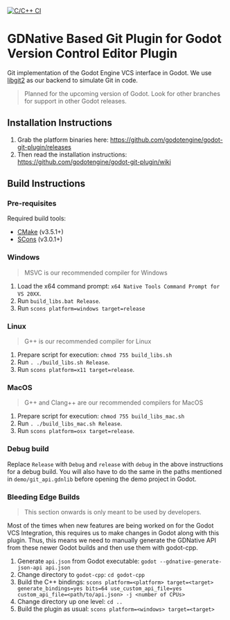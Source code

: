 [![C/C++ CI](https://github.com/godotengine/godot-git-plugin/actions/workflows/build.yml/badge.svg)](https://github.com/godotengine/godot-git-plugin/actions/workflows/build.yml)

# GDNative Based Git Plugin for Godot Version Control Editor Plugin

Git implementation of the Godot Engine VCS interface in Godot. We use [libgit2](https://libgit2.org) as our backend to simulate Git in code.

> Planned for the upcoming version of Godot. Look for other branches for support in other Godot releases.

## Installation Instructions

 1. Grab the platform binaries here: <https://github.com/godotengine/godot-git-plugin/releases>
 2. Then read the installation instructions: https://github.com/godotengine/godot-git-plugin/wiki

## Build Instructions

### Pre-requisites

Required build tools:

* [CMake](https://cmake.org/download/) (v3.5.1+)
* [SCons](https://scons.org/pages/download.html) (v3.0.1+)

### Windows

> MSVC is our recommended compiler for Windows

1. Load the x64 command prompt: `x64 Native Tools Command Prompt for VS 20XX`.
2. Run ```build_libs.bat Release```.
3. Run ```scons platform=windows target=release```

### Linux

> G++ is our recommended compiler for Linux

1. Prepare script for execution: ```chmod 755 build_libs.sh```
2. Run ```. ./build_libs.sh Release```.
3. Run ```scons platform=x11 target=release```.

### MacOS

> G++ and Clang++ are our recommended compilers for MacOS

1. Prepare script for execution: ```chmod 755 build_libs_mac.sh```
2. Run ```. ./build_libs_mac.sh Release```.
3. Run ```scons platform=osx target=release```.

### Debug build

Replace `Release` with `Debug` and `release` with `debug` in the above instructions for a debug build. You will also have to do the same in the paths mentioned in `demo/git_api.gdnlib` before opening the demo project in Godot.

### Bleeding Edge Builds

> This section onwards is only meant to be used by developers.

Most of the times when new features are being worked on for the Godot VCS Integration, this requires us to make changes in Godot along with this plugin. Thus, this means we need to manually generate the GDNative API from these newer Godot builds and then use them with godot-cpp.

1. Generate `api.json` from Godot executable: `godot --gdnative-generate-json-api api.json`
2. Change directory to `godot-cpp`: `cd godot-cpp`
3. Build the C++ bindings: `scons platform=<platform> target=<target> generate_bindings=yes bits=64 use_custom_api_file=yes custom_api_file=<path/to/api.json> -j <number of CPUs>`
4. Change directory up one level: `cd ..`
5. Build the plugin as usual: `scons platform=<windows> target=<target>`

